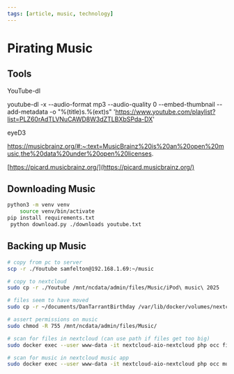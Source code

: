 ```yaml
---
tags: [article, music, technology]
---
```


# Pirating Music

## Tools

YouTube-dl

youtube-dl -x --audio-format mp3 --audio-quality 0 --embed-thumbnail --add-metadata -o "%(title)s.%(ext)s" 'https://www.youtube.com/playlist?list=PLZ60rAdTLVNuCAWD8W3dZTLBXbSPda-DX'

eyeD3

https://musicbrainz.org/#:~:text=MusicBrainz%20is%20an%20open%20music,the%20data%20under%20open%20licenses.

[https://picard.musicbrainz.org/](https://picard.musicbrainz.org/)

## Downloading Music

```bash
python3 -m venv venv
	source venv/bin/activate
pip install requirements.txt
 python download.py ./downloads youtube.txt
```

## Backing up Music

```bash
# copy from pc to server
scp -r ./Youtube samfelton@192.168.1.69:~/music
```

```bash
# copy to nextcloud
sudo cp -r ./Youtube /mnt/ncdata/admin/files/Music/iPod\ music\ 2025

# files seem to have moved
sudo cp -r ~/documents/DanTarrantBirthday /var/lib/docker/volumes/nextcloud_aio_nextcloud_data/_data/admin/files/Documents/GuestRoad/
```

```bash
# assert permissions on music
sudo chmod -R 755 /mnt/ncdata/admin/files/Music/
```

```bash
# scan for files in nextcloud (can use path if files get too big)
sudo docker exec --user www-data -it nextcloud-aio-nextcloud php occ files:scan --all

# scan for music in nextcloud music app
sudo docker exec --user www-data -it nextcloud-aio-nextcloud php occ music:scan --all
```
